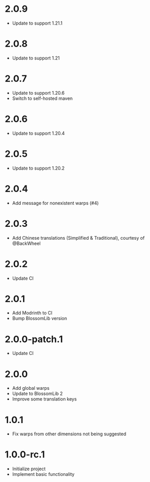 # 2.0.9

* Update to support 1.21.1

# 2.0.8

* Update to support 1.21

# 2.0.7

* Update to support 1.20.6
* Switch to self-hosted maven

# 2.0.6

* Update to support 1.20.4

# 2.0.5

* Update to support 1.20.2

# 2.0.4

* Add message for nonexistent warps (#4)

# 2.0.3

* Add Chinese translations (Simplified & Traditional), courtesy of @BackWheel

# 2.0.2

* Update CI

# 2.0.1

* Add Modrinth to CI
* Bump BlossomLib version

# 2.0.0-patch.1

* Update CI

# 2.0.0

* Add global warps
* Update to BlossomLib 2
* Improve some translation keys

# 1.0.1

* Fix warps from other dimensions not being suggested

# 1.0.0-rc.1

* Initialize project
* Implement basic functionality
